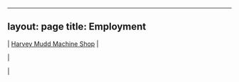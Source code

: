 

---
layout: page
title: Employment
---

  

| 
[Harvey Mudd Machine Shop](https://sites.google.com/site/tayloredwardpeterson/employment/associate-head-shop-proctor)
 | 
  

 | 
  

 |

  

